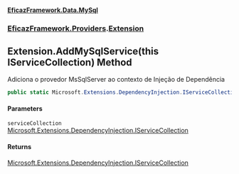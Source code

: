 #### [EficazFramework.Data.MySql](EficazFrameworkMySqlDataProvider.md 'EficazFramework MySql Data Provider')
### [EficazFramework.Providers](EficazFrameworkMySqlDataProvider.md#EficazFramework.Providers 'EficazFramework.Providers').[Extension](EficazFramework.Providers/Extension.md 'EficazFramework.Providers.Extension')

## Extension.AddMySqlService(this IServiceCollection) Method

Adiciona o provedor MsSqlServer ao contexto de Injeção de Dependência

```csharp
public static Microsoft.Extensions.DependencyInjection.IServiceCollection AddMySqlService(this Microsoft.Extensions.DependencyInjection.IServiceCollection serviceCollection);
```
#### Parameters

<a name='EficazFramework.Providers.Extension.AddMySqlService(thisMicrosoft.Extensions.DependencyInjection.IServiceCollection).serviceCollection'></a>

`serviceCollection` [Microsoft.Extensions.DependencyInjection.IServiceCollection](https://docs.microsoft.com/en-us/dotnet/api/Microsoft.Extensions.DependencyInjection.IServiceCollection 'Microsoft.Extensions.DependencyInjection.IServiceCollection')

#### Returns
[Microsoft.Extensions.DependencyInjection.IServiceCollection](https://docs.microsoft.com/en-us/dotnet/api/Microsoft.Extensions.DependencyInjection.IServiceCollection 'Microsoft.Extensions.DependencyInjection.IServiceCollection')